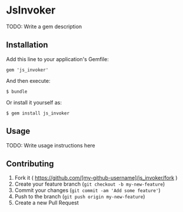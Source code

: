 # JsInvoker

TODO: Write a gem description

## Installation

Add this line to your application's Gemfile:

    gem 'js_invoker'

And then execute:

    $ bundle

Or install it yourself as:

    $ gem install js_invoker

## Usage

TODO: Write usage instructions here

## Contributing

1. Fork it ( https://github.com/[my-github-username]/js_invoker/fork )
2. Create your feature branch (`git checkout -b my-new-feature`)
3. Commit your changes (`git commit -am 'Add some feature'`)
4. Push to the branch (`git push origin my-new-feature`)
5. Create a new Pull Request

